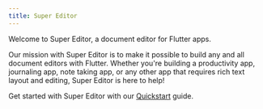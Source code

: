 ```yaml
---
title: Super Editor
---
```

Welcome to Super Editor, a document editor for Flutter apps.

Our mission with Super Editor is to make it possible to build any and all document
editors with Flutter. Whether you're building a productivity app, journaling app, note
taking app, or any other app that requires rich text layout and editing, Super Editor
is here to help!

Get started with Super Editor with our [Quickstart](/super-editor/guides/getting-started/quickstart) guide.
